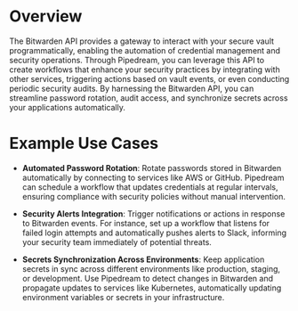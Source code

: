 # Overview

The Bitwarden API provides a gateway to interact with your secure vault programmatically, enabling the automation of credential management and security operations. Through Pipedream, you can leverage this API to create workflows that enhance your security practices by integrating with other services, triggering actions based on vault events, or even conducting periodic security audits. By harnessing the Bitwarden API, you can streamline password rotation, audit access, and synchronize secrets across your applications automatically.

# Example Use Cases

- **Automated Password Rotation**: Rotate passwords stored in Bitwarden automatically by connecting to services like AWS or GitHub. Pipedream can schedule a workflow that updates credentials at regular intervals, ensuring compliance with security policies without manual intervention.

- **Security Alerts Integration**: Trigger notifications or actions in response to Bitwarden events. For instance, set up a workflow that listens for failed login attempts and automatically pushes alerts to Slack, informing your security team immediately of potential threats.

- **Secrets Synchronization Across Environments**: Keep application secrets in sync across different environments like production, staging, or development. Use Pipedream to detect changes in Bitwarden and propagate updates to services like Kubernetes, automatically updating environment variables or secrets in your infrastructure.
